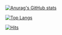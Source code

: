 [![Anurag's GitHub stats](https://github-readme-stats.vercel.app/api?username=kb1337)](https://github.com/anuraghazra/github-readme-stats)

[![Top Langs](https://github-readme-stats.vercel.app/api/top-langs/?username=kb1337&layout=compact)](https://github.com/anuraghazra/github-readme-stats)

[![Hits](https://hits.seeyoufarm.com/api/count/incr/badge.svg?url=https%3A%2F%2Fgithub.com%2Fkb1337&count_bg=%2379C83D&title_bg=%23555555&icon=&icon_color=%23E7E7E7&title=hits&edge_flat=false)](https://hits.seeyoufarm.com)
